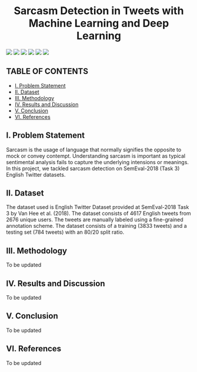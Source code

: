 # <center> Sarcasm Detection in Tweets with Machine Learning and Deep Learning </center>

![](https://img.shields.io/badge/Status-In%20Progress-red)
![](https://img.shields.io/badge/Domain-Natural%20Language%20Processing-blue)
![](https://img.shields.io/badge/Language-Python-green)
![](https://img.shields.io/badge/Package-Scikit--Learn-orange)
![](https://img.shields.io/badge/Package-PyTorch-orange)
![](https://img.shields.io/badge/Package-Hugging%20Face-orange)

## TABLE OF CONTENTS
  - [I. Problem Statement](#i-problem-statement)
  - [II. Dataset](#ii-dataset)
  - [III. Methodology](#iii-methodology)
  - [IV. Results and Discussion](#iv-results-and-discussion)
  - [V. Conclusion](#v-conclusion)
  - [VI. References](#vi-references)

## I. Problem Statement
Sarcasm is the usage of language that normally signifies the opposite to mock or convey contempt. Understanding sarcasm is important as typical sentimental analysis fails to capture the underlying intensions or meanings. In this project, we tackled sarcasm detection on SemEval-2018 (Task 3) English Twitter datasets.

## II. Dataset
The dataset used is English Twitter Dataset provided at SemEval-2018 Task 3 by Van Hee et al. (2018). The dataset consists of 4617 English tweets from 2676 unique users. The tweets are manually labeled using a fine-grained annotation scheme. The dataset consists of a training (3833 tweets) and a testing set (784 tweets) with an 80/20 split ratio.

## III. Methodology
To be updated

## IV. Results and Discussion
To be updated

## V. Conclusion
To be updated

## VI. References
To be updated
